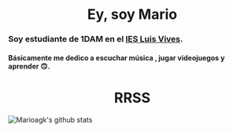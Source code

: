 # <h1 align="center"> Ey, soy Mario

### Soy estudiante de 1DAM en el [IES Luis Vives](http://iesluisvives.es/).

#### Básicamente me dedico a escuchar música , jugar videojuegos y  aprender 🙃.




#### <h1 align="center"> RRSS

![Marioagk's github stats](https://github-readme-stats.vercel.app/api?username=marioagk&show_icons=true&theme=dracula)
